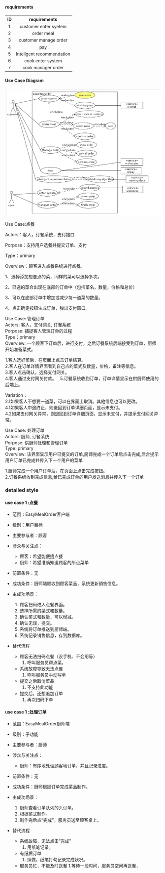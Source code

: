 #### requirements
|  ID  |       requirements        |
| :--: | :-----------------------: |
|  1   |   customer enter syetem   |
|  2   |        order meal         |
|  3   |   customer manage order   |
|  4   |            pay            |
|  5   | Intellgent recommendation |
|  6   |     cook enter system     |
|  7   |    cook manager order     |
#### Use Case Diagram
![userCaseDiagram](../image/mealUML.png)

Use Case:点餐

Actors：客人，订餐系统，支付接口

Porpose：支持用户选餐并提交订单、支付

Type：primary

Overview：顾客进入点餐系统进行点餐。

1、选择添加想要点的菜，同样的菜可以选择多次。

2、已选的菜会出现在底部的订单中（包括菜名，数量，价格和总价）

3、可以在底部订单中增加或减少每一道菜的数量。

4、点击确定按钮生成订单，弹出支付窗口。

Use Case: 管理订单  
Actors: 客人，支付网关, 订餐系统  
Porpose: 捕捉客人管理订单的过程  
Type；primary  
Overview: 一个顾客下订单后，进行支付，之后订餐系统后端接受到订单，厨师开始准备菜式。  

1.客人选好菜后，在页面上点击订单结算。  
2.客人在订单详情界面看到自己点的菜式及数量，价格，备注等信息。  
3.客人点击确认，选择支付网关。  
4.客人通过支付网关付款。  
5.订餐系统收到订单，订单详情显示在供厨师使用的后端上。  

Variation：  
2.1如果客人不想要一道菜，可以在界面上取消。其他信息也可以更改。  
4.1如果客人中途终止，则退回到订单详细页面，显示未支付。  
4.2如果支付网关异常，则退回到订单详细页面，显示未支付，并提示支付网关异常。  

Use Case: 处理订单 </br>
Actors: 厨师, 订餐系统 </br>
Porpose: 供厨师处理和管理订单 </br>
Type: primary </br>
Overview: 该界面显示用户已提交的订单,厨师完成一个订单后点击完成,后台提示用户订单已完成并传入下一个用户的菜单 </br>

1.厨师完成一个用户订单后，在页面上点击完成按钮。</br>
2.订餐系统收到完成信息,给已完成订单的用户发送消息并传入下一个订单 </br>

### detailed style
#### use case 1 :点餐
+ 范围：EasyMealOrder客户端
+ 级别：用户目标
+ 主要参与者：顾客
+ 涉众与关注点：
    + 顾客：希望能便捷点餐
    + 厨师：希望准确知道顾客的所点菜单
+ 前置条件：无
+ 成功条件：厨师端顺收到顾客菜品，系统更新销售信息。
+ 主成功场景：
    1. 顾客扫码进入点餐界面。
    2. 选择所需的菜式和数量。
    3. 确认菜式和数量，可以增减。
    4. 确认无误，提交。
    5. 系统将订单推送到厨师端。
    6. 系统记录销售信息，存到数据库。

+ 替代流程
     +  顾客无法扫码点餐（没手机、不会用等）
        1. 呼叫服务员帮点菜。 
     +  系统故障导致无法点餐
        1. 呼叫服务员手动写单
     +  提交之后取消菜品
        1. 不支持此功能
     +  提交后，还想追加订单
        1. 再次扫码下单
        
#### use case 1 :处理订单
+ 范围：EasyMealOrder厨师端
+ 级别：子功能
+ 主要参与者：厨师
+ 涉众与关注点：
    + 厨师：有序地处理顾客地订单，并且记录进度。
+ 前置条件：无
+ 成功条件：厨师根据订单完成菜品制作。
+ 主成功场景：
    1. 厨师查看订单队列的头订单。
    2. 根据菜式制作。
    3. 制作完后点“完成”，服务员送至顾客桌上。

+ 替代流程
     +  系统故障，无法点击“完成”
        1. 用纸笔记录。 
     +  有纸质订单
        1. 照做，纸笔打勾记录完成状况。
     + 服务员忙，不能及时送餐
        1.等待一段时间，服务员空闲再送餐，


